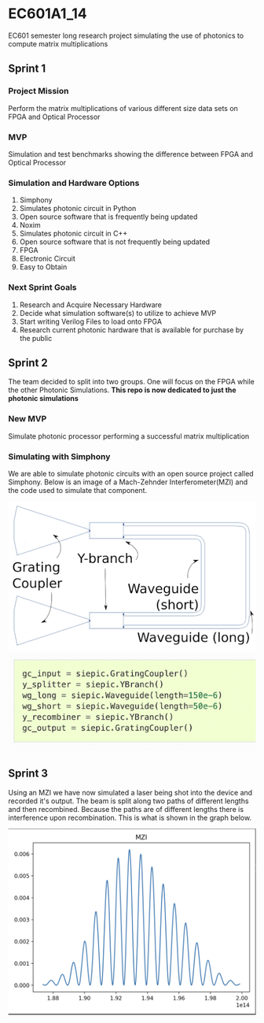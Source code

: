 # EC601A1_14
EC601 semester long research project simulating the use of photonics to compute matrix multiplications


## Sprint 1
### Project Mission
Perform the matrix multiplications of various different size data sets on FPGA and Optical Processor

### MVP
Simulation and test benchmarks showing the difference between FPGA and Optical Processor

### Simulation and Hardware Options
1. Simphony
1. Simulates photonic circuit in Python
2. Open source software that is frequently being updated 
2. Noxim
1. Simulates photonic circuit in C++
2. Open source software that is not frequently being updated
3. FPGA
1. Electronic Circuit
2. Easy to Obtain

### Next Sprint Goals
1. Research and Acquire Necessary Hardware
2. Decide what simulation software(s) to utilize to achieve MVP
3. Start writing Verilog Files to load onto FPGA
4. Research current photonic hardware that is available for purchase by the public 

## Sprint 2

The team decided to split into two groups. One will focus on the FPGA while the other Photonic Simulations. **This repo is now dedicated to just the photonic simulations**

### New MVP
Simulate photonic processor performing a successful matrix multiplication

### Simulating with Simphony
We are able to simulate photonic circuits with an open source project called Simphony. Below is an image of a Mach-Zehnder Interferometer(MZI) and the code used to simulate that component.

![MZI](Images/MZI.png)
![MZICode](Images/MZICode.png)


## Sprint 3
Using an MZI we have now simulated a laser being shot into the device and recorded it's output. The beam is split along two paths of different lengths and then recombined. Because the paths are of different lengths there is interference upon recombination. This is what is shown in the graph below.

![Graph](Images/MZIGraph.png)

